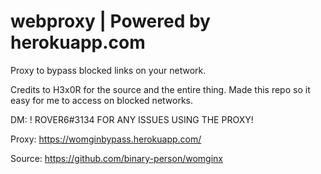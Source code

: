 # webproxy | Powered by herokuapp.com
Proxy to bypass blocked links on your network.

Credits to H3x0R for the source and the entire thing.
Made this repo so it easy for me to access on blocked networks.

DM: ! ROVER6#3134 FOR ANY ISSUES USING THE PROXY!

Proxy: https://womginbypass.herokuapp.com/

Source: https://github.com/binary-person/womginx
